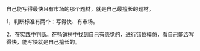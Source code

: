 自己能写得最快且有市场的那个题材，就是自己最擅长的题材。

1，判断标准有两个：写得快、有市场。

2，在实践中判断。在畅销榜中找到自己有感觉的，进行错位模仿，看自己能否写得快，能写快就是自己擅长的。
